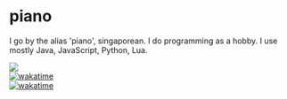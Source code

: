 <!--
**piano1337/piano1337** is a ✨ _special_ ✨ repository because its `README.md` (this file) appears on your GitHub profile.

Here are some ideas to get you started:

- 🔭 I’m currently working on ...
- 🌱 I’m currently learning ...
- 👯 I’m looking to collaborate on ...
- 🤔 I’m looking for help with ...
- 💬 Ask me about ...
- 📫 How to reach me: ...
- 😄 Pronouns: ...
- ⚡ Fun fact: ...
-->

# piano
I go by the alias 'piano', singaporean. I do programming as a hobby. I use mostly Java, JavaScript, Python, Lua.

![](https://komarev.com/ghpvc/?username=piano1337&style=flat)\
[![wakatime](https://wakatime.com/badge/user/018b9c9a-ef58-44d0-aeb8-e99b6fd6d9e9.svg)](https://wakatime.com/@at)\
[![wakatime](https://wakatime.com/share/@at/15df36e8-1303-449a-ba12-556b30915f91.svg)](https://wakatime.com/@at)
